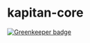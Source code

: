 # kapitan-core

[![Greenkeeper badge](https://badges.greenkeeper.io/razee-io/Kapitan-core.svg)](https://greenkeeper.io/)
